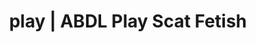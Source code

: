 ---
categories:
- Queer Kinks
- Femdom
- Gothic Erotica
- Alt Aesthetic
- Sapphic Desires
image: /assets/images/1747714220442.jpg
layout: post
schema:
  description: Premium adult content featuring Scat Fetish, ABDL Play. High-quality
    artwork with sensual themes.
  keywords:
  - Alt Romance
  - ABDL Play
  - POV Erotica
  - Tattooed Beauties
  - Interactive NSFW
  - Scat Fetish
  name: 1747714220442 | Scat Fetish ABDL Play
  type: VisualArtwork
seo:
  description: Featured content with artistic ABDL Play, Scat Fetish. HD images available.
  keywords: ABDL Play, Scat Fetish
  og_image: /assets/images/1747714220442.jpg
  schema_type: VisualArtwork
tags:
- '#play'
- Scat Fetish
- ABDL Play
title: play | ABDL Play Scat Fetish
---
